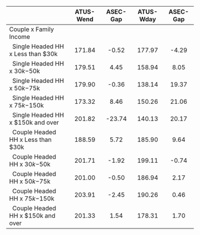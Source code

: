 
|                      |    ATUS-Wend |     ASEC-Gap |    ATUS-Wday |     ASEC-Gap |
| -------------------- | :----------: | :----------: | :----------: | :----------: |
| Couple x Family Income |              |              |              |              |
| &nbsp;&nbsp;Single Headed HH x Less than $30k |       171.84 |        -0.52 |       177.97 |        -4.29 |
| &nbsp;&nbsp;Single Headed HH x $30k-$50k |       179.51 |         4.45 |       158.94 |         8.05 |
| &nbsp;&nbsp;Single Headed HH x $50k-$75k |       179.90 |        -0.36 |       138.14 |        19.37 |
| &nbsp;&nbsp;Single Headed HH x $75k-$150k |       173.32 |         8.46 |       150.26 |        21.06 |
| &nbsp;&nbsp;Single Headed HH x $150k and over |       201.82 |       -23.74 |       140.13 |        20.17 |
| &nbsp;&nbsp;Couple Headed HH x Less than $30k |       188.59 |         5.72 |       185.90 |         9.64 |
| &nbsp;&nbsp;Couple Headed HH x $30k-$50k |       201.71 |        -1.92 |       199.11 |        -0.74 |
| &nbsp;&nbsp;Couple Headed HH x $50k-$75k |       201.00 |        -0.50 |       186.94 |         2.17 |
| &nbsp;&nbsp;Couple Headed HH x $75k-$150k |       203.91 |        -2.45 |       190.26 |         0.46 |
| &nbsp;&nbsp;Couple Headed HH x $150k and over |       201.33 |         1.54 |       178.31 |         1.70 |

